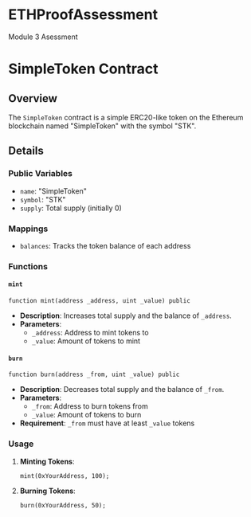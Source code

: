 # ETHProofAssessment
Module 3 Asessment

# SimpleToken Contract

## Overview

The `SimpleToken` contract is a simple ERC20-like token on the Ethereum blockchain named "SimpleToken" with the symbol "STK".

## Details

### Public Variables

- `name`: "SimpleToken"
- `symbol`: "STK"
- `supply`: Total supply (initially 0)

### Mappings

- `balances`: Tracks the token balance of each address

### Functions

#### `mint`

```solidity
function mint(address _address, uint _value) public
```
- **Description**: Increases total supply and the balance of `_address`.
- **Parameters**:
  - `_address`: Address to mint tokens to
  - `_value`: Amount of tokens to mint

#### `burn`

```solidity
function burn(address _from, uint _value) public
```
- **Description**: Decreases total supply and the balance of `_from`.
- **Parameters**:
  - `_from`: Address to burn tokens from
  - `_value`: Amount of tokens to burn
- **Requirement**: `_from` must have at least `_value` tokens

### Usage

1. **Minting Tokens**:

   ```solidity
   mint(0xYourAddress, 100);
   ```

2. **Burning Tokens**:

   ```solidity
   burn(0xYourAddress, 50);
   ```

